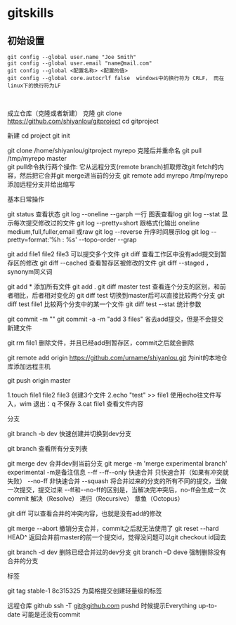 # gitskills


##      初始设置
	git config --global user.name "Joe Smith"
	git config --global user.email "name@mail.com"
	git config --global <配置名称> <配置的值>
	git config --global core.autocrlf false  windows中的换行符为 CRLF， 而在linux下的换行符为LF
<br>

成立仓库（克隆或者新建）
	克隆
	git clone https://github.com/shiyanlou/gitproject
	cd gitproject

新建
cd project
git init

git clone /home/shiyanlou/gitproject myrepo 	克隆后并重命名
git pull /tmp/myrepo master			
git pull命令执行两个操作: 它从远程分支(remote branch)抓取修改git fetch的内容，然后把它合并git merge进当前的分支
git remote add myrepo /tmp/myrepo		添加远程分支并给出缩写



基本日常操作

git status		查看状态
git log --oneline --garph		一行 图表查看log
git log --stat		显示每次提交修改过的文件
git log --pretty=short		跟格式化输出 oneline medium,full,fuller,email 或raw
git log --reverse 		升序时间展示log
git log --pretty=format:'%h : %s' --topo-order --grap 	


git add file1 file2 file3		可以提交多个文件
git diff				查看工作区中没有add提交到暂存区的修改
git diff --cached		查看暂存区被修改的文件 git diff --staged ，synonym同义词



git add *		添加所有文件 git add .
git diff master test		查看连个分支的区别，和前者相比，后者相对变化的
git diff  test			切换到master后可以直接比较两个分支
git diff test file1		比较两个分支中的某一个文件
git diff test --stat 	统计参数



git commit -m ""
git commit -a -m "add 3 files"		省去add提交，但是不会提交新建文件

git rm file1		删除文件，并且已经add到暂存区，commit之后就会删除

git remote add origin https://github.com/urname/shiyanlou.git 		为init的本地仓库添加远程主机

git push origin master

1.touch file1 file2 file3		创建3个文件
2.echo "test" >> file1		使用echo往文件写入，wim 退出：q 不保存
3.cat file1			查看文件内容

分支

git branch -b dev 快速创建并切换到dev分支

git branch		查看所有分支列表

git merge dev		合并dev到当前分支
git merge -m 'merge experimental branch' experimental		-m是备注信息
	--ff  --ff--only  快速合并    只快速合并（如果有冲突就失败）
	--no-ff   非快速合并
	--squash  将合并过来的分支的所有不同的提交，当做一次提交，提交过来
	--ff和--no-ff的区别是，当解决完冲突后，no-ff会生成一次commit
		解决（Resolve）
		递归（Recursive）
		章鱼（Octopus）

git diff		可以查看合并的冲突内容，也就是没有add的修改

git merge --abort		撤销分支合并，commit之后就无法使用了
git reset --hard HEAD^ 	返回合并前master的前一个提交id，觉得没问题可以git checkout id回去

git branch -d dev		删除已经合并过的dev分支
git branch –D deve		强制删除没有合并的分支


标签

git tag stable-1 8c315325		为莫格提交创建轻量级的标签


远程仓库
	github
	ssh -T git@github.com
	pushd 时候提示Everything up-to-date 可能是还没有commit